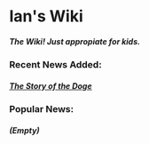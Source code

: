 <html>
  <head>
    <title>Ian's Wiki - Home</title>
  </head>
  <body>
    <h1>Ian's Wiki</h1>
    <h5>The Wiki! Just appropiate for kids.</h5>
    <h3>Recent News Added:</h3>
    <h5>
      <a href="DogeStory.md">The Story of the Doge</a>
    </h5>
    <h3>Popular News:</h3>
    <h5>(Empty)</h5>
  </body>
</html>
